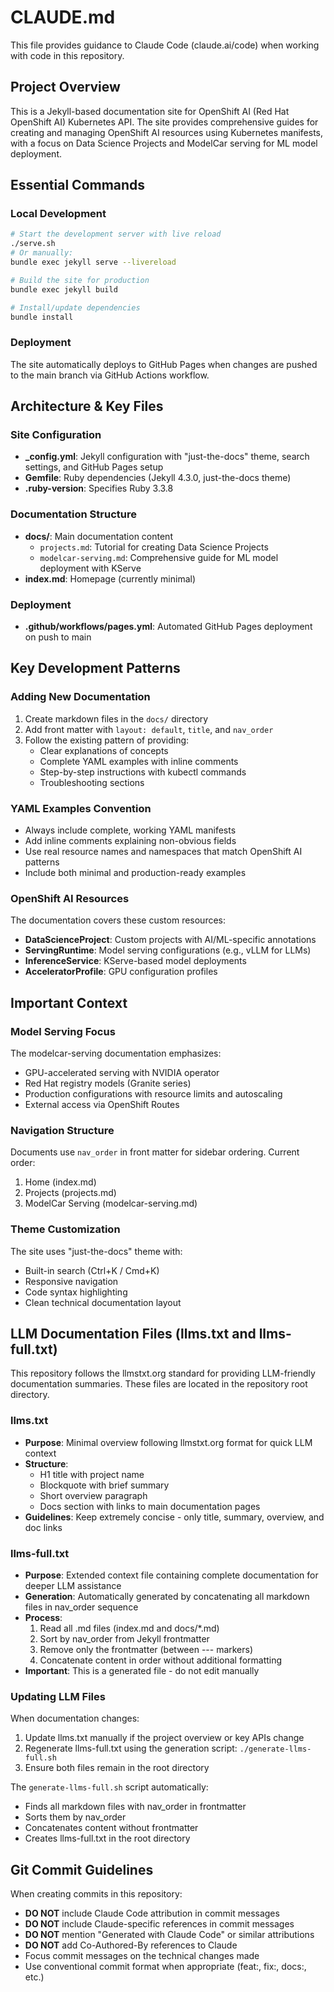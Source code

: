 # CLAUDE.md

This file provides guidance to Claude Code (claude.ai/code) when working with code in this repository.

## Project Overview

This is a Jekyll-based documentation site for OpenShift AI (Red Hat OpenShift AI) Kubernetes API. The site provides comprehensive guides for creating and managing OpenShift AI resources using Kubernetes manifests, with a focus on Data Science Projects and ModelCar serving for ML model deployment.

## Essential Commands

### Local Development
```bash
# Start the development server with live reload
./serve.sh
# Or manually:
bundle exec jekyll serve --livereload

# Build the site for production
bundle exec jekyll build

# Install/update dependencies
bundle install
```

### Deployment
The site automatically deploys to GitHub Pages when changes are pushed to the main branch via GitHub Actions workflow.

## Architecture & Key Files

### Site Configuration
- **_config.yml**: Jekyll configuration with "just-the-docs" theme, search settings, and GitHub Pages setup
- **Gemfile**: Ruby dependencies (Jekyll 4.3.0, just-the-docs theme)
- **.ruby-version**: Specifies Ruby 3.3.8

### Documentation Structure
- **docs/**: Main documentation content
  - `projects.md`: Tutorial for creating Data Science Projects
  - `modelcar-serving.md`: Comprehensive guide for ML model deployment with KServe
- **index.md**: Homepage (currently minimal)

### Deployment
- **.github/workflows/pages.yml**: Automated GitHub Pages deployment on push to main

## Key Development Patterns

### Adding New Documentation
1. Create markdown files in the `docs/` directory
2. Add front matter with `layout: default`, `title`, and `nav_order`
3. Follow the existing pattern of providing:
   - Clear explanations of concepts
   - Complete YAML examples with inline comments
   - Step-by-step instructions with kubectl commands
   - Troubleshooting sections

### YAML Examples Convention
- Always include complete, working YAML manifests
- Add inline comments explaining non-obvious fields
- Use real resource names and namespaces that match OpenShift AI patterns
- Include both minimal and production-ready examples

### OpenShift AI Resources
The documentation covers these custom resources:
- **DataScienceProject**: Custom projects with AI/ML-specific annotations
- **ServingRuntime**: Model serving configurations (e.g., vLLM for LLMs)
- **InferenceService**: KServe-based model deployments
- **AcceleratorProfile**: GPU configuration profiles

## Important Context

### Model Serving Focus
The modelcar-serving documentation emphasizes:
- GPU-accelerated serving with NVIDIA operator
- Red Hat registry models (Granite series)
- Production configurations with resource limits and autoscaling
- External access via OpenShift Routes

### Navigation Structure
Documents use `nav_order` in front matter for sidebar ordering. Current order:
1. Home (index.md)
2. Projects (projects.md)
3. ModelCar Serving (modelcar-serving.md)

### Theme Customization
The site uses "just-the-docs" theme with:
- Built-in search (Ctrl+K / Cmd+K)
- Responsive navigation
- Code syntax highlighting
- Clean technical documentation layout

## LLM Documentation Files (llms.txt and llms-full.txt)

This repository follows the llmstxt.org standard for providing LLM-friendly documentation summaries. These files are located in the repository root directory.

### llms.txt
- **Purpose**: Minimal overview following llmstxt.org format for quick LLM context
- **Structure**: 
  - H1 title with project name
  - Blockquote with brief summary
  - Short overview paragraph
  - Docs section with links to main documentation pages
- **Guidelines**: Keep extremely concise - only title, summary, overview, and doc links

### llms-full.txt
- **Purpose**: Extended context file containing complete documentation for deeper LLM assistance
- **Generation**: Automatically generated by concatenating all markdown files in nav_order sequence
- **Process**:
  1. Read all .md files (index.md and docs/*.md)
  2. Sort by nav_order from Jekyll frontmatter
  3. Remove only the frontmatter (between --- markers)
  4. Concatenate content in order without additional formatting
- **Important**: This is a generated file - do not edit manually

### Updating LLM Files
When documentation changes:
1. Update llms.txt manually if the project overview or key APIs change
2. Regenerate llms-full.txt using the generation script: `./generate-llms-full.sh`
3. Ensure both files remain in the root directory

The `generate-llms-full.sh` script automatically:
- Finds all markdown files with nav_order in frontmatter
- Sorts them by nav_order
- Concatenates content without frontmatter
- Creates llms-full.txt in the root directory

## Git Commit Guidelines

When creating commits in this repository:
- **DO NOT** include Claude Code attribution in commit messages
- **DO NOT** include Claude-specific references in commit messages
- **DO NOT** mention "Generated with Claude Code" or similar attributions
- **DO NOT** add Co-Authored-By references to Claude
- Focus commit messages on the technical changes made
- Use conventional commit format when appropriate (feat:, fix:, docs:, etc.)
